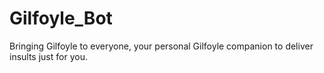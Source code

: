 # Gilfoyle_Bot
Bringing Gilfoyle to everyone, your personal Gilfoyle companion to deliver insults just for you.
